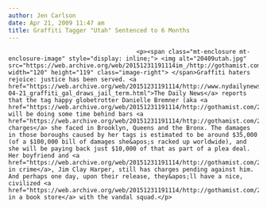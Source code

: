 ```yaml
---
author: Jen Carlson
date: Apr 21, 2009 11:47 am
title: Graffiti Tagger "Utah" Sentenced to 6 Months
---
```


	
										<p><span class="mt-enclosure mt-enclosure-image" style="display: inline;"> <img alt="20409utah.jpg" src="https://web.archive.org/web/20151231191114im_/http://gothamist.com/attachments/arts_jen/20409utah.jpg" width="120" height="119" class="image-right"> </span>Graffiti haters rejoice: justice has been served. <a href="https://web.archive.org/web/20151231191114/http://www.nydailynews.com/news/ny_crime/2009/04/21/2009-04-21_graffiti_gal_draws_jail_term.html">The Daily News</a> reports that the tag happy globetrotter Danielle Bremner (aka <a href="https://web.archive.org/web/20151231191114/http://gothamist.com/2009/04/04/graffiti_gal_utah_unmasked.php">Utah</a>) will be doing some time behind bars <a href="https://web.archive.org/web/20151231191114/http://gothamist.com/2009/04/02/graffiti_girl_faces_hard_time.php">for charges</a> she faced in Brooklyn, Queens and the Bronx. The damages in those boroughs caused by her tags is estimated to be around $35,000 (of a $100,000 bill of damages she&apos;s racked up worldwide), and she will be paying back just $10,000 of that as part of a plea deal. Her boyfriend and <a href="https://web.archive.org/web/20151231191114/http://gothamist.com/2008/08/21/tagging_couple_arrested.php">partner in crime</a>, Jim Clay Harper, still has charges pending against him. And perhaps one day, upon their release, they&apos;ll have a nice, civilized <a href="https://web.archive.org/web/20151231191114/http://gothamist.com/2009/03/20/vandal_squad.php">chat in a book store</a> with the vandal squad.</p>					
										
									
				